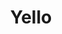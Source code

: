 ---
title: "Yello"
summary: "Yellow is the color between green and orange on the spectrum of light. It is evoked by light with a dominant wavelength of roughly 575–585 nm. It is a primary color in subtractive color systems, used in painting or color printing. In the RGB color model, used to create colors on television and computer screens, yellow is a secondary color made by combining red and green at equal intensity. Carotenoids give the characteristic yellow color to autumn leaves, corn, canaries, daffodils, and lemons, as well as egg yolks, buttercups, and bananas. They absorb light energy and protect plants from photo damage in some cases. Sunlight has a slight yellowish hue when the Sun is near the horizon, due to atmospheric scattering of shorter wavelengths .
Because it was widely available, yellow ochre pigment was one of the first colors used in art; the Lascaux cave in France has a painting of a yellow horse 17,000 years old. Ochre and orpiment pigments were used to represent gold and skin color in Egyptian tombs, then in the murals in Roman villas. In the early Christian church, yellow was the color associated with the Pope and the golden keys of the Kingdom, but it was also associated with Judas Iscariot and used to mark heretics. In the 20th century, Jews in Nazi-occupied Europe were forced to wear a yellow star. In China, bright yellow was the color of the Middle Kingdom, and could be worn only by the emperor and his household; special guests were welcomed on a yellow carpet.According to surveys in Europe, Canada, the United States and elsewhere, yellow is the color people most often associate with amusement, gentleness, humor, happiness, and spontaneity; however it can also be associated with duplicity, envy, jealousy, greed, and, in the U.S., cowardice. In Iran it has connotations of pallor/sickness, but also wisdom and connection. In China and many Asian countries, it is seen as the color of happiness, glory, harmony and wisdom."
image: "yello.jpg"
apple_music_artist_url: "None"
wikipedia_url: "https://en.wikipedia.org/wiki/Yellow"
---